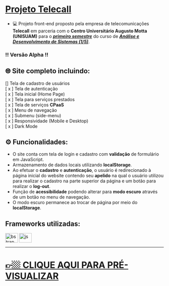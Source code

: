 # <a href="https://telecall.com.br/" target="_blank">Projeto Telecall</a>

- 💻 Projeto front-end proposto pela empresa de telecomunicações **Telecall** em parceria com o **Centro Universitário Augusto Motta (UNISUAM)** para o <ins>__*primeiro semestre*__</ins> do curso de <ins>__*Análise e Desenvolvimento de Sistemas (1/5)*__</ins>.


### ‼️ Versão Alpha ‼️

## 🌐 Site completo incluindo:

[] Tela de cadastro de usuários<br>
[ x ] Tela de autenticação<br>
[ x ] Tela inicial (Home Page)<br>
[ x ] Tela para serviços prestados<br>
[ x ] Tela de serviços **CPaaS**<br>
[ x ] Menu de navegação<br>
[ x ] Submenu (side-menu)<br>
[ x ] Responsividade (Mobile e Desktop)<br>
[ x ] Dark Mode<br>

## ⚙️ Funcionalidades:

- O site conta com tela de login e cadastro com **validação** de formulário em JavaScript.
- Armazenamento de dados locais utilizando **localStorage**.
- Ao efetuar o **cadastro** e **autenticação**, o usuário é redirecionado à página inicial do website contendo seu **apelido** na qual o usuário utilizou para realizar o cadastro na parte superior da página e um botão para realizar o **log-out**.
- Função de **acessibilidade** podendo alterar para **modo escuro** através de um botão no menu de navegação.
- O modo escuro permanece ao trocar de página por meio do **localStorage**.

## Frameworks utilizadas:
<div style="display: inline_block">
  <img align="center" alt="bstrap" height="30" width="40" src="https://cdn.jsdelivr.net/gh/devicons/devicon/icons/bootstrap/bootstrap-original.svg">
  <img align="center" alt="js" height="30" width="40" src="https://cdn.jsdelivr.net/gh/devicons/devicon/icons/jquery/jquery-original.svg">
</div>


* * *


# <a href="https://gsalustrianosouza.github.io/Projeto-Telecall/CPaaS.html" target="_blank">👉🏼 CLIQUE AQUI PARA PRÉ-VISUALIZAR</a>

          
